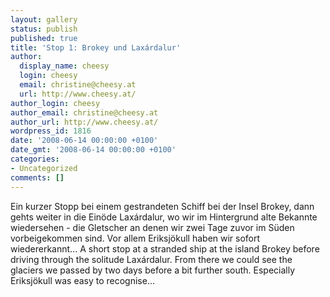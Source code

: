 ```yaml
---
layout: gallery
status: publish
published: true
title: 'Stop 1: Brokey und Laxárdalur'
author:
  display_name: cheesy
  login: cheesy
  email: christine@cheesy.at
  url: http://www.cheesy.at/
author_login: cheesy
author_email: christine@cheesy.at
author_url: http://www.cheesy.at/
wordpress_id: 1816
date: '2008-06-14 00:00:00 +0100'
date_gmt: '2008-06-14 00:00:00 +0100'
categories:
- Uncategorized
comments: []
---
```

<!--:de-->Ein kurzer Stopp bei einem gestrandeten Schiff bei der Insel Brokey, dann gehts weiter in die Einöde Laxárdalur, wo wir im Hintergrund alte Bekannte wiedersehen - die Gletscher an denen wir zwei Tage zuvor im Süden vorbeigekommen sind. Vor allem Eriksjökull haben wir sofort wiedererkannt...
<!--:--><!--:en-->A short stop at a stranded ship at the island Brokey before driving through the solitude Laxárdalur. From there we could see the glaciers we passed by two days before a bit further south. Especially Eriksjökull was easy to recognise...
<!--:-->
